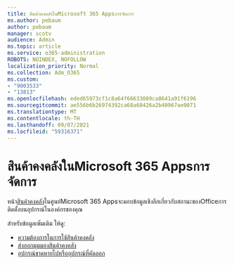 ```yaml
---
title: สินค้าคงคลังในMicrosoft 365 Appsการจัดการ
ms.author: pebaum
author: pebaum
manager: scotv
audience: Admin
ms.topic: article
ms.service: o365-administration
ROBOTS: NOINDEX, NOFOLLOW
localization_priority: Normal
ms.collection: Adm_O365
ms.custom:
- "9003533"
- "13813"
ms.openlocfilehash: eded65973cf1c8a64f66633089ca8641a91f6196
ms.sourcegitcommit: ae556b6b26974392ca68a68426a2b40967ae0071
ms.translationtype: MT
ms.contentlocale: th-TH
ms.lasthandoff: 09/07/2021
ms.locfileid: "59316371"
---
```

# <a name="inventory-in-microsoft-365-apps-admin-center"></a>สินค้าคงคลังในMicrosoft 365 Appsการจัดการ

หน้า[สินค้าคงคลัง](https://docs.microsoft.com/deployoffice/admincenter/inventory)ในศูนย์Microsoft 365 Appsจะมอบข้อมูลเชิงลึกเกี่ยวกับสถานะของOfficeการติดตั้งบนอุปกรณ์ในองค์กรของคุณ 

สำหรับข้อมูลเพิ่มเติม ให้ดู:

- [ความต้องการในการใช้สินค้าคงคลัง](https://docs.microsoft.com/deployoffice/admincenter/inventory#requirements-for-using-inventory)
- [ส่งออกมุมมองสินค้าคงคลัง](https://docs.microsoft.com/deployoffice/admincenter/inventory#export-inventory-views)
- [อุปกรณ์ขาดหายไปหรืออุปกรณ์ที่คัดลอก](https://docs.microsoft.com/deployoffice/admincenter/inventory#missing-or-duplicate-devices)